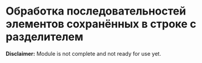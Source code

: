 # Обработка последовательностей элементов сохранённых в строке с разделителем
**Disclaimer:** Module is not complete and not ready for use yet.